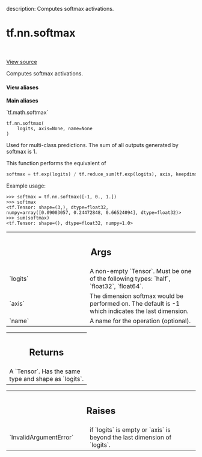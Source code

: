 description: Computes softmax activations.

<div itemscope itemtype="http://developers.google.com/ReferenceObject">
<meta itemprop="name" content="tf.nn.softmax" />
<meta itemprop="path" content="Stable" />
</div>

# tf.nn.softmax

<!-- Insert buttons and diff -->

<table class="tfo-notebook-buttons tfo-api nocontent" align="left">

</table>

<a target="_blank" class="external" href="/code/stable/tensorflow/python/ops/nn_ops.py">View source</a>



Computes softmax activations.

<section class="expandable">
  <h4 class="showalways">View aliases</h4>
  <p>
<b>Main aliases</b>
<p>`tf.math.softmax`</p>
</p>
</section>

<pre class="devsite-click-to-copy prettyprint lang-py tfo-signature-link">
<code>tf.nn.softmax(
    logits, axis=None, name=None
)
</code></pre>



<!-- Placeholder for "Used in" -->

Used for multi-class predictions. The sum of all outputs generated by softmax
is 1.

This function performs the equivalent of

```python
softmax = tf.exp(logits) / tf.reduce_sum(tf.exp(logits), axis, keepdims=True)
```
Example usage:

```
>>> softmax = tf.nn.softmax([-1, 0., 1.])
>>> softmax
<tf.Tensor: shape=(3,), dtype=float32,
numpy=array([0.09003057, 0.24472848, 0.66524094], dtype=float32)>
>>> sum(softmax)
<tf.Tensor: shape=(), dtype=float32, numpy=1.0>
```

<!-- Tabular view -->
 <table class="responsive fixed orange">
<colgroup><col width="214px"><col></colgroup>
<tr><th colspan="2"><h2 class="add-link">Args</h2></th></tr>

<tr>
<td>
`logits`
</td>
<td>
A non-empty `Tensor`. Must be one of the following types: `half`,
`float32`, `float64`.
</td>
</tr><tr>
<td>
`axis`
</td>
<td>
The dimension softmax would be performed on. The default is -1 which
indicates the last dimension.
</td>
</tr><tr>
<td>
`name`
</td>
<td>
A name for the operation (optional).
</td>
</tr>
</table>



<!-- Tabular view -->
 <table class="responsive fixed orange">
<colgroup><col width="214px"><col></colgroup>
<tr><th colspan="2"><h2 class="add-link">Returns</h2></th></tr>
<tr class="alt">
<td colspan="2">
A `Tensor`. Has the same type and shape as `logits`.
</td>
</tr>

</table>



<!-- Tabular view -->
 <table class="responsive fixed orange">
<colgroup><col width="214px"><col></colgroup>
<tr><th colspan="2"><h2 class="add-link">Raises</h2></th></tr>

<tr>
<td>
`InvalidArgumentError`
</td>
<td>
if `logits` is empty or `axis` is beyond the last
dimension of `logits`.
</td>
</tr>
</table>

